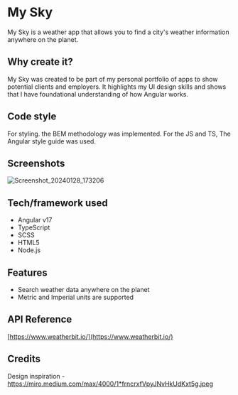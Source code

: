 # My Sky

My Sky is a weather app  that allows you to find a city's weather information anywhere on the planet.

## Why create it?

My Sky was created to be part of my personal portfolio of apps to show potential clients and employers. It highlights my UI design skills and shows that I have foundational understanding of how Angular works.

## Code style

For styling. the BEM methodology was implemented. 
For the JS and TS, The Angular style guide was used.
 
## Screenshots

![Screenshot_20240128_173206](https://github.com/MasterMahariel/my-sky/assets/12755283/9d0a842a-e450-448b-b7be-2a51b2975e81)


## Tech/framework used

- Angular v17
- TypeScript
- SCSS
- HTML5
- Node.js
  

## Features

- Search weather data anywhere on the planet
- Metric and Imperial units are supported

## API Reference

[https://www.weatherbit.io/](https://www.weatherbit.io/)

## Credits
Design inspiration - https://miro.medium.com/max/4000/1*frncrxfVpyJNvHkUdKxt5g.jpeg
